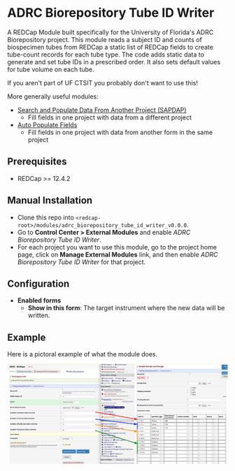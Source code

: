# ADRC Biorepository Tube ID Writer

A REDCap Module built specifically for the University of Florida's ADRC Biorepository project. This module reads a subject ID and counts of biospecimen tubes from REDCap a static list of REDCap fields to create tube-count records for each tube type. The code adds static data to generate and set tube IDs in a prescribed order. It also sets default values for tube volume on each tube.

If you aren't part of UF CTSIT you probably don't want to use this!

More generally useful modules:

- [Search and Populate Data From Another Project (SAPDAP)](https://github.com/ctsit/search_and_populate_data_from_another_project)
  - Fill fields in one project with data from a different project
- [Auto Populate Fields](https://github.com/ctsit/auto_populate_fields)
  - Fill fields in one project with data from another form in the same project

## Prerequisites
- REDCap >= 12.4.2

## Manual Installation
- Clone this repo into `<redcap-root>/modules/adrc_biorepository_tube_id_writer_v0.0.0`.
- Go to **Control Center > External Modules** and enable _ADRC Biorepository Tube ID Writer_.
- For each project you want to use this module, go to the project home page, click on **Manage External Modules** link, and then enable _ADRC Biorepository Tube ID Writer_ for that project.

## Configuration
- **Enabled forms**
    - **Show in this form**: The target instrument where the new data will be written.

## Example

Here is a pictoral example of what the module does.

![Example of this module's function](./images/example.png)
